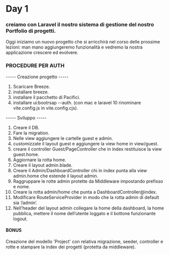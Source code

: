 # Day 1

### creiamo con Laravel il nostro sistema di gestione del nostro Portfolio di progetti.

Oggi iniziamo un nuovo progetto che si arricchirà nel corso delle prossime lezioni: man mano aggiungeremo funzionalità e vedremo la nostra applicazione crescere ed evolvere.

### PROCEDURE PER AUTH

----- Creazione progetto  -----

1. Scaricare Breeze.
2. installare breeze.
3. installare il pacchetto di Pacifici.
4. installare ui:bootrsap --auth.
(con mac e laravel 10 rinominare vite.config.js in vite.config.cjs).

----- Sviluppo -----

1. Creare il DB.
2. Fare la migration.
3. Nelle view aggiungere le cartelle guest e admin.
4. customizzate  il layout guest e aggiungere la view home in view/guest.
5. creare il controller Guest/PageController che in index restituisce la view guest.home.
6. Aggiornare la rotta home.
7. Creare il layout admin.blade.
8. Creare il Admin/DashboardController chi in index punta alla view admin.home che estende il layout admin.
9. Raggruppare le rotte admin protette da Middleware impostando prefisso e nome.
10. Creare la rotta admin/home che punta a DashboardController@index.
11. Modificare RouteServiceProvider in modo che la rotta admin di default sia ‘/admin’.
12. Nell’header del layout admin collegare la home della dashboard, la home pubblica, mettere il nome dell’utente loggato e il bottone funzionante logout.

#### BONUS

Creazione del modello 'Project' con relativa migrazione, seeder, controller e rotte e stampare la index  dei progetti (protetta da middleware).







